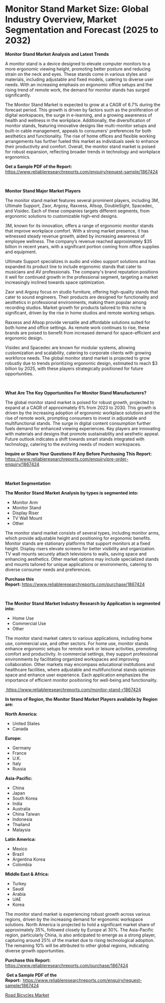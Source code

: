 <p><h1>Monitor Stand Market Size: Global Industry Overview, Market Segmentation and Forecast (2025 to 2032)</h1></p><p><strong>Monitor Stand Market Analysis and Latest Trends</strong></p>
<p><p>A monitor stand is a device designed to elevate computer monitors to a more ergonomic viewing height, promoting better posture and reducing strain on the neck and eyes. These stands come in various styles and materials, including adjustable and fixed models, catering to diverse user needs. With an increasing emphasis on ergonomic office setups and the rising trend of remote work, the demand for monitor stands has surged significantly.</p><p>The Monitor Stand Market is expected to grow at a CAGR of 6.7% during the forecast period. This growth is driven by factors such as the proliferation of digital workspaces, the surge in e-learning, and a growing awareness of health and wellness in the workplace. Additionally, the diversification of monitor stands, featuring innovative designs like multi-monitor setups and built-in cable management, appeals to consumers' preferences for both aesthetics and functionality. The rise of home offices and flexible working arrangements has further fueled this market as individuals seek to enhance their productivity and comfort. Overall, the monitor stand market is poised for robust expansion, reflecting broader trends in technology and workplace ergonomics.</p></p>
<p><strong>Get a Sample PDF of the Report:&nbsp;</strong> <a href="https://www.reliableresearchreports.com/enquiry/request-sample/1867424?utm_campaign=3012&utm_medium=2&utm_source=Github&utm_content=ia&utm_term=04042025&utm_id=monitor-stand">https://www.reliableresearchreports.com/enquiry/request-sample/1867424</a></p>
<p>&nbsp;</p>
<p><strong>Monitor Stand Major Market Players</strong></p>
<p><p>The monitor stand market features several prominent players, including 3M, Ultimate Support, Zaor, Argosy, Raxxess, Allsop, DoubleSight, Spacedec, and Visidec. Each of these companies targets different segments, from ergonomic solutions to customizable high-end designs.</p><p>3M, known for its innovation, offers a range of ergonomic monitor stands that improve workplace comfort. With a strong market presence, it has witnessed steady revenue growth, aided by increasing awareness of employee wellness. The company’s revenue reached approximately $35 billion in recent years, with a significant portion coming from office supplies and equipment.</p><p>Ultimate Support specializes in audio and video support solutions and has expanded its product line to include ergonomic stands that cater to musicians and AV professionals. The company's brand reputation positions it well for continued growth in the professional segment, targeting a market increasingly inclined towards space optimization.</p><p>Zaor and Argosy focus on studio furniture, offering high-quality stands that cater to sound engineers. Their products are designed for functionality and aesthetics in professional environments, making them popular among recording studios. Market growth for products tailored to this niche is significant, driven by the rise in home studios and remote working setups.</p><p>Raxxess and Allsop provide versatile and affordable solutions suited for both home and office settings. As remote work continues to rise, these brands are poised to benefit from increased demand for space-efficient and ergonomic design.</p><p>Visidec and Spacedec are known for modular systems, allowing customization and scalability, catering to corporate clients with growing workforce needs. The global monitor stand market is projected to grow robustly due to trends prioritizing ergonomic design, estimated to reach $3 billion by 2025, with these players strategically positioned for future opportunities.</p></p>
<p>&nbsp;</p>
<p><strong>What Are The Key Opportunities For Monitor Stand Manufacturers?</strong></p>
<p><p>The global monitor stand market is poised for robust growth, projected to expand at a CAGR of approximately 6% from 2023 to 2030. This growth is driven by the increasing adoption of ergonomic workplace solutions and the rise of remote work, prompting consumers to invest in adjustable and multifunctional stands. The surge in digital content consumption further fuels demand for enhanced viewing experiences. Key players are innovating with materials and designs that promote sustainability and aesthetic appeal. Future outlook indicates a shift towards smart stands integrated with technology, catering to the evolving needs of modern workspaces.</p></p>
<p><strong>Inquire or Share Your Questions If Any Before Purchasing This Report:</strong> <a href="https://www.reliableresearchreports.com/enquiry/pre-order-enquiry/1867424?utm_campaign=3012&utm_medium=2&utm_source=Github&utm_content=ia&utm_term=04042025&utm_id=monitor-stand">https://www.reliableresearchreports.com/enquiry/pre-order-enquiry/1867424</a></p>
<p>&nbsp;</p>
<p><strong>Market Segmentation</strong></p>
<p><strong>The Monitor Stand Market Analysis by types is segmented into:</strong></p>
<p><ul><li>Monitor Arm</li><li>Monitor Stand</li><li>Display Riser</li><li>TV Wall Mount</li><li>Other</li></ul></p>
<p><p>The monitor stand market consists of several types, including monitor arms, which provide adjustable height and positioning for ergonomic benefits. Monitor stands are stationary platforms that support monitors at a fixed height. Display risers elevate screens for better visibility and organization. TV wall mounts securely attach televisions to walls, saving space and enhancing aesthetics. Other market options may include specialized stands and mounts tailored for unique applications or environments, catering to diverse consumer needs and preferences.</p></p>
<p><strong>Purchase this Report:&nbsp;</strong><a href="https://www.reliableresearchreports.com/purchase/1867424?utm_campaign=3012&utm_medium=2&utm_source=Github&utm_content=ia&utm_term=04042025&utm_id=monitor-stand">https://www.reliableresearchreports.com/purchase/1867424</a></p>
<p>&nbsp;</p>
<p><strong>The Monitor Stand Market Industry Research by Application is segmented into:</strong></p>
<p><ul><li>Home Use</li><li>Commercial Use</li><li>Other</li></ul></p>
<p><p>The monitor stand market caters to various applications, including home use, commercial use, and other sectors. For home use, monitor stands enhance ergonomic setups for remote work or leisure activities, promoting comfort and productivity. In commercial settings, they support professional environments by facilitating organized workspaces and improving collaboration. Other markets may encompass educational institutions and healthcare facilities, where adjustable and multifunctional stands optimize space and enhance user experience. Each application emphasizes the importance of efficient monitor positioning for well-being and functionality.</p></p>
<p><a href="https://www.reliableresearchreports.com/monitor-stand-r1867424?utm_campaign=3012&utm_medium=2&utm_source=Github&utm_content=ia&utm_term=04042025&utm_id=monitor-stand">&nbsp;https://www.reliableresearchreports.com/monitor-stand-r1867424</a></p>
<p><strong>In terms of Region, the Monitor Stand Market Players available by Region are:</strong></p>
<p>
    <p> <strong> North America: </strong>
        <ul>
            <li>United States</li>
            <li>Canada</li>
        </ul>
        </p> 
    <p> <strong> Europe: </strong>
        <ul>
            <li>Germany</li>
            <li>France</li>
            <li>U.K.</li>
            <li>Italy</li>
            <li>Russia</li>
        </ul>
        </p> 
    <p> <strong> Asia-Pacific: </strong>
        <ul>
            <li>China</li>
            <li>Japan</li>
            <li>South Korea</li>
            <li>India</li>
            <li>Australia</li>
            <li>China Taiwan</li>
            <li>Indonesia</li>
            <li>Thailand</li>
            <li>Malaysia</li>
        </ul>
        </p> 
    <p> <strong> Latin America: </strong>
        <ul>
            <li>Mexico</li>
            <li>Brazil</li>
            <li>Argentina Korea</li>
            <li>Colombia</li>
        </ul>
        </p> 
    <p> <strong> Middle East & Africa: </strong>
        <ul>
            <li>Turkey</li>
            <li>Saudi</li>
            <li>Arabia</li>
            <li>UAE</li>
            <li>Korea</li>
        </ul>
    </p>
    </p>
<p><p>The monitor stand market is experiencing robust growth across various regions, driven by the increasing demand for ergonomic workspace solutions. North America is projected to hold a significant market share of approximately 35%, followed closely by Europe at 30%. The Asia-Pacific region, particularly China, is also anticipated to emerge as a strong player, capturing around 25% of the market due to rising technological adoption. The remaining 10% will be attributed to other global regions, indicating diverse growth opportunities.</p></p>
<p><strong>Purchase this Report: </strong><a href="https://www.reliableresearchreports.com/purchase/1867424?utm_campaign=3012&utm_medium=2&utm_source=Github&utm_content=ia&utm_term=04042025&utm_id=monitor-stand">https://www.reliableresearchreports.com/purchase/1867424</a></p>
<p>&nbsp;<strong>Get a Sample PDF of the Report:&nbsp;&nbsp;</strong><a href="https://www.reliableresearchreports.com/enquiry/request-sample/1867424?utm_campaign=3012&utm_medium=2&utm_source=Github&utm_content=ia&utm_term=04042025&utm_id=monitor-stand">https://www.reliableresearchreports.com/enquiry/request-sample/1867424</a></p>
<p><strong></strong></p>
<p><p><a href="https://github.com/genayziben/Market-Research-Report-List-1/blob/main/road-bicycles-market.md?utm_campaign=3012&utm_medium=2&utm_source=Github&utm_content=ia&utm_term=04042025&utm_id=monitor-stand">Road Bicycles Market</a></p></p>